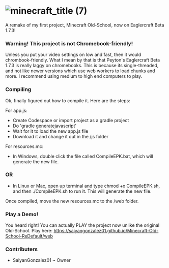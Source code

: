 # ![minecraft_title (7)](https://github.com/user-attachments/assets/ff38267b-d390-4dcc-abbf-3b1808156bfd)

A remake of my first project, Minecraft Old-School, now on Eaglercraft Beta 1.7.3!

### Warning! This project is not Chromebook-friendly!

Unless you put your video settings on low and fast, then it would chrombook-friendly. What I mean by that is that Peyton's Eaglercraft Beta 1.7.3 is really laggy on chromebooks. This is because its single-threaded, and not like newer versions which use web workers to load chunks and more. I recommend using medium to high end computers to play.

### Compiling

Ok, finally figured out how to compile it. Here are the steps:

For app.js:
- Create Codespace or import project as a gradle project
- Do 'gradle generatejavascript'
- Wait for it to load the new app.js file
- Download it and change it out in the /js folder

For resources.mc:

- In Windows, double click the file called CompileEPK.bat, which will generate the new file.
 ### OR
- In Linux or Mac, open up terminal and type chmod +x CompileEPK.sh, and then ./CompileEPK.sh to run it. This will generate the new file.

Once compiled, move the new resources.mc to the /web folder.

### Play a Demo!

You heard right! You can actually PLAY the project now unlike the original Old-School. Play here: https://saiyangonzalez01.github.io/Minecraft-Old-School-ReDefault/web

### Contributers

- SaiyanGonzalez01 ~ Owner
